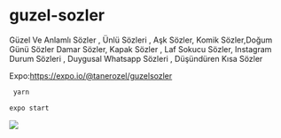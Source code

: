 # guzel-sozler
Güzel Ve Anlamlı Sözler , Ünlü Sözleri , Aşk Sözler, Komik Sözler,Doğum Günü Sözler Damar Sözler, Kapak Sözler , Laf Sokucu Sözler, Instagram Durum Sözleri , Duygusal Whatsapp Sözleri , Düşündüren Kısa Sözler

Expo:https://expo.io/@tanerozel/guzelsozler

```sh 
 yarn
```

```sh 
expo start
```
![](captured.gif)
